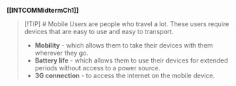 **[[INTCOMMidtermCh1]]**

>[!TIP] # Mobile Users
>are people who travel a lot. These users require devices that are easy to use and easy to transport.
>- **Mobility** - which allows them to take their devices with them wherever they go.
>- **Battery life** - which allows them to use their devices for extended periods without access to a power source.
>- **3G connection** - to access the internet on the mobile device.